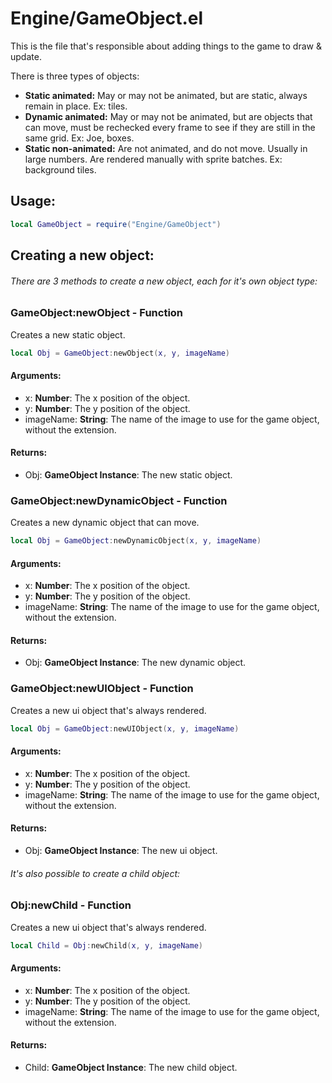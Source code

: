 # Engine/GameObject.el
This is the file that's responsible about adding things to the game to draw & update.

There is three types of objects:

* **Static animated:** May or may not be animated, but are static, always remain in place. Ex: tiles.
* **Dynamic animated:** May or may not be animated, but are objects that can move, must be rechecked every frame to see if they are still in the same grid. Ex: Joe, boxes.
* **Static non-animated:** Are not animated, and do not move. Usually in large numbers. Are rendered manually with sprite batches. Ex: background tiles.
## Usage:
```lua
local GameObject = require("Engine/GameObject")
```
## Creating a new object:
###### There are 3 methods to create a new object, each for it's own object type:
### GameObject:newObject - **Function**
Creates a new static object.
```lua
local Obj = GameObject:newObject(x, y, imageName)
```
#### Arguments:
* x: **Number**: The x position of the object.
* y: **Number**: The y position of the object.
* imageName: **String**: The name of the image to use for the game object, without the extension.

#### Returns:
* Obj: **GameObject Instance**: The new static object.

### GameObject:newDynamicObject - **Function**
Creates a new dynamic object that can move.
```lua
local Obj = GameObject:newDynamicObject(x, y, imageName)
```
#### Arguments:
* x: **Number**: The x position of the object.
* y: **Number**: The y position of the object.
* imageName: **String**: The name of the image to use for the game object, without the extension.

#### Returns:
* Obj: **GameObject Instance**: The new dynamic object.

### GameObject:newUIObject - **Function**
Creates a new ui object that's always rendered.
```lua
local Obj = GameObject:newUIObject(x, y, imageName)
```
#### Arguments:
* x: **Number**: The x position of the object.
* y: **Number**: The y position of the object.
* imageName: **String**: The name of the image to use for the game object, without the extension.

#### Returns:
* Obj: **GameObject Instance**: The new ui object.

###### It's also possible to create a child object:

### Obj:newChild - **Function**
Creates a new ui object that's always rendered.
```lua
local Child = Obj:newChild(x, y, imageName)
```
#### Arguments:
* x: **Number**: The x position of the object.
* y: **Number**: The y position of the object.
* imageName: **String**: The name of the image to use for the game object, without the extension.

#### Returns:
* Child: **GameObject Instance**: The new child object.
